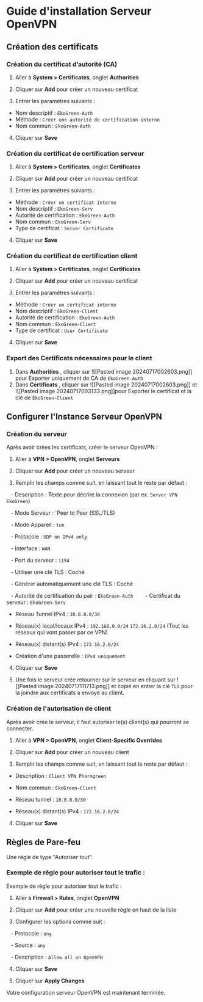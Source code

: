 # Guide d'installation Serveur OpenVPN

## Création des certificats

### Création du certificat d’autorité (CA)

1. Aller à **System > Certificates**, onglet **Authorities**
    
2. Cliquer sur **Add** pour créer un nouveau certificat
    
3. Entrer les paramètres suivants :
- Nom descriptif : `EkoGreen-Auth`
- Méthode : `Créer une autorité de certification interne`
- Nom commun : `EkoGreen-Auth`

4. Cliquer sur **Save**

### Création du certificat de certification serveur

1. Aller à **System > Certificates**, onglet **Certificates**
    
2. Cliquer sur **Add** pour créer un nouveau certificat
    
3. Entrer les paramètres suivants : 

- Méthode : `Créer un certificat interne`
- Nom descriptif : `EkoGreen-Serv`
- Autorité de certification : `EkoGreen-Auth`
- Nom commun : `EkoGreen-Serv`
- Type de certificat : `Server Certificate`

4. Cliquer sur **Save**

### Création du certificat de certification client

1. Aller à **System > Certificates**, onglet **Certificates**
    
2. Cliquer sur **Add** pour créer un nouveau certificat
    
3. Entrer les paramètres suivants : 

- Méthode : `Créer un certificat interne`
- Nom descriptif : `EkoGreen-Client`
- Autorité de certification : `EkoGreen-Auth`
- Nom commun : `EkoGreen-Client`
- Type de certificat : `User Certificate`

4. Cliquer sur **Save**

### Export des Certificats nécessaires pour le client

1. Dans **Authorities** , cliquer sur ![[Pasted image 20240717002603.png]] pour Exporter uniquement de CA de `EkoGreen-Auth`
2. Dans **Certificats** , cliquer sur ![[Pasted image 20240717002603.png]] et ![[Pasted image 20240717003133.png]]pour Exporter le certificat et la clé de `EkoGreen-Client`

## Configurer l'Instance Serveur OpenVPN

### Création du serveur


Après avoir crées les certificats, créer le serveur OpenVPN :

1. Aller à **VPN > OpenVPN**, onglet **Serveurs**
    
2. Cliquer sur **Add** pour créer un nouveau serveur
    
3. Remplir les champs comme suit, en laissant tout le reste par défaut :
    

   - Description : Texte pour décrire la connexion (par ex. `Server VPN EkoGreen`)

   - Mode Serveur : `Peer to Peer (SSL/TLS)

   - Mode Appareil : `tun`

   - Protocole : `UDP on IPv4 only`

   - Interface : `WAN`

   - Port du serveur : `1194`

   - Utiliser une clé TLS : Coché

   - Générer automatiquement une clé TLS : Coché

   - Autorité de certification du pair : `EkoGreen-Auth`
   
   - Certificat du serveur : `EkoGreen-Serv`

   - Réseau Tunnel IPv4 : `10.0.8.0/30`
   
   - Réseau(x) local/locaux IPv4 : `192.168.0.0/24` `172.16.2.0/24` (Tout les réseaux qui vont passer par ce VPN)
   
   - Réseau(x) distant(s) IPv4 : `172.16.2.0/24`
   
   - Création d'une passerelle : `IPv4 uniquement`


4. Cliquer sur **Save**

5. Une fois le serveur crée retourner sur le serveur en cliquant sur ![[Pasted image 20240717111713.png]] et copié en entier la clé `TLS` pour la joindre aux certificats a envoyé au client.

### Création de l'autorisation de client

Après avoir crée le serveur, il faut autoriser le(s) client(s) qui pourront se connecter.

1. Aller à **VPN > OpenVPN**, onglet **Client-Specific Overrides**
    
2. Cliquer sur **Add** pour créer un nouveau client
    
3. Remplir les champs comme suit, en laissant tout le reste par défaut :

- Description : `Client VPN Pharmgreen`

- Nom commun : `EkoGreen-Client`

- Réseau tunnel : `10.0.8.0/30`

- Réseau(x) distant(s) IPv4 : `172.16.2.0/24`

4. Cliquer sur **Save**

## Règles de Pare-feu

Une règle de type "Autoriser tout".

### Exemple de règle pour autoriser tout le trafic :

Exemple de règle pour autoriser tout le trafic :

1. Aller à **Firewall > Rules**, onglet **OpenVPN**
    
2. Cliquer sur **Add** pour créer une nouvelle règle en haut de la liste
    
3. Configurer les options comme suit :
    

   - Protocole : `any`

   - Source : `any`

   - Description : `Allow all on OpenVPN`

4. Cliquer sur **Save**
    
5. Cliquer sur **Apply Changes**
    

Votre configuration serveur OpenVPN est maintenant terminée.